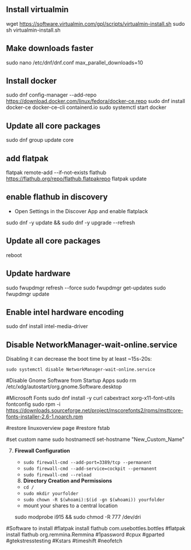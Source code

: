 ## Install virtualmin
wget https://software.virtualmin.com/gpl/scripts/virtualmin-install.sh
sudo sh virtualmin-install.sh

## Make downloads faster
sudo nano /etc/dnf/dnf.conf
max_parallel_downloads=10

## Install docker
sudo dnf config-manager --add-repo https://download.docker.com/linux/fedora/docker-ce.repo
sudo dnf install docker-ce docker-ce-cli containerd.io
sudo systemctl start docker

## Update all core packages
sudo dnf group update core

## add flatpak
flatpak remote-add --if-not-exists flathub https://flathub.org/repo/flathub.flatpakrepo
flatpak update

## enable flathub in discovery
- Open Settings in the Discover App and enable flatplack

sudo dnf -y update && sudo dnf -y upgrade --refresh

## Update all core packages
reboot

## Update hardware
sudo fwupdmgr refresh --force 
sudo fwupdmgr get-updates 
sudo fwupdmgr update

## Enable intel hardware encoding
sudo dnf install intel-media-driver

## Disable NetworkManager-wait-online.service
Disabling it can decrease the boot time by at least ~15s-20s:

```
sudo systemctl disable NetworkManager-wait-online.service
```

#Disable Gnome Software from Startup Apps
sudo rm /etc/xdg/autostart/org.gnome.Software.desktop

#Microsoft Fonts
sudo dnf install -y curl cabextract xorg-x11-font-utils fontconfig
sudo rpm -i https://downloads.sourceforge.net/project/mscorefonts2/rpms/msttcore-fonts-installer-2.6-1.noarch.rpm

#restore linuxoverview page 
#restore fstab

#set custom name
sudo hostnamectl set-hostname "New_Custom_Name"

7. **Firewall Configuration**
   - `sudo firewall-cmd --add-port=3389/tcp --permanent`
   - `sudo firewall-cmd --add-service=cockpit --permanent`
   - `sudo firewall-cmd --reload`
   
   8. **Directory Creation and Permissions**
   - `cd /`
   - `sudo mkdir yourfolder`
   - `sudo chown -R $(whoami):$(id -gn $(whoami)) yourfolder`
   - mount your shares to a central location 

   sudo modprobe i915 && sudo chmod -R 777 /dev/dri
   
#Software to install
#flatpak install flathub com.usebottles.bottles
#flatpak install flathub org.remmina.Remmina
#1password
#cpux
#gparted
#gtekstresstesting
#Kstars
#timeshift
#neofetch
#
#
#
#
#
#
#
#
#
#
#
#
#
#
#
#
#
#
#
#
#
